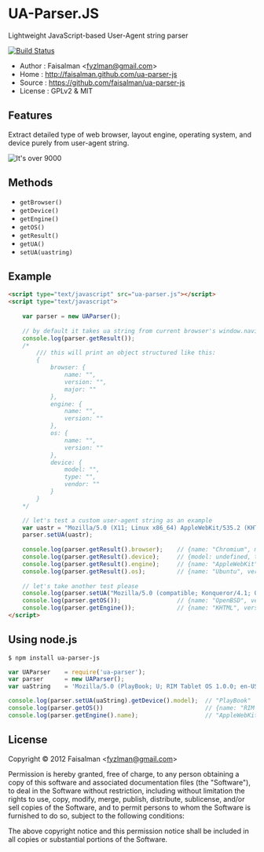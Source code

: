 # UA-Parser.JS

Lightweight JavaScript-based User-Agent string parser

[![Build Status](https://travis-ci.org/faisalman/ua-parser-js.png)](https://travis-ci.org/faisalman/ua-parser-js)

* Author    : Faisalman <<fyzlman@gmail.com>>
* Home      : http://faisalman.github.com/ua-parser-js
* Source    : https://github.com/faisalman/ua-parser-js
* License   : GPLv2 & MIT

## Features

Extract detailed type of web browser, layout engine, operating system, and device purely from user-agent string.

![It's over 9000](https://pbs.twimg.com/media/A9LpEG6CIAA5VrT.jpg)

## Methods

* `getBrowser()`
* `getDevice()`
* `getEngine()`
* `getOS()`
* `getResult()`
* `getUA()`
* `setUA(uastring)`

## Example

```html
<script type="text/javascript" src="ua-parser.js"></script>
<script type="text/javascript">
    
	var parser = new UAParser();
	
    // by default it takes ua string from current browser's window.navigator.userAgent
    console.log(parser.getResult());
    /*
        /// this will print an object structured like this:
        {
            browser: {
                name: "",
                version: "",
                major: ""
            },
            engine: {
                name: "",
                version: ""
            },
            os: {
                name: "",
                version: ""
            },
            device: {
                model: "",
                type: "",
                vendor: ""
            }
        }
    */

    // let's test a custom user-agent string as an example
    var uastr = "Mozilla/5.0 (X11; Linux x86_64) AppleWebKit/535.2 (KHTML, like Gecko) Ubuntu/11.10 Chromium/15.0.874.106 Chrome/15.0.874.106 Safari/535.2";
    parser.setUA(uastr);
    
    console.log(parser.getResult().browser);    // {name: "Chromium", major: "15", version: "15.0.874.106"}
    console.log(parser.getResult().device);     // {model: undefined, type: undefined, vendor: undefined}
    console.log(parser.getResult().engine);     // {name: "AppleWebKit", version: "535.2"}
    console.log(parser.getResult().os);         // {name: "Ubuntu", version: "11.10"}
    
    // let's take another test please
    console.log(parser.setUA("Mozilla/5.0 (compatible; Konqueror/4.1; OpenBSD) KHTML/4.1.4 (like Gecko)").getBrowser().name); // "Konqueror"
    console.log(parser.getOS());                // {name: "OpenBSD", version: undefined}
    console.log(parser.getEngine());            // {name: "KHTML", version: "4.1.4"}
</script>
```

## Using node.js

```sh
$ npm install ua-parser-js
```

```js
var UAParser    = require('ua-parser');
var parser      = new UAParser();
var uaString    = 'Mozilla/5.0 (PlayBook; U; RIM Tablet OS 1.0.0; en-US) AppleWebKit/534.11 (KHTML, like Gecko) Version/7.1.0.7 Safari/534.11';

console.log(parser.setUA(uaString).getDevice().model);  // "PlayBook"
console.log(parser.getOS())                             // {name: "RIM Tablet OS", version: "1.0.0"}
console.log(parser.getEngine().name);                   // "AppleWebKit"
```

## License

Copyright © 2012 Faisalman <<fyzlman@gmail.com>>

Permission is hereby granted, free of charge, to any person obtaining a copy of 
this software and associated documentation files (the "Software"), to deal in 
the Software without restriction, including without limitation the rights to use, 
copy, modify, merge, publish, distribute, sublicense, and/or sell copies of the 
Software, and to permit persons to whom the Software is furnished to do so, 
subject to the following conditions:

The above copyright notice and this permission notice shall be included in all 
copies or substantial portions of the Software.
